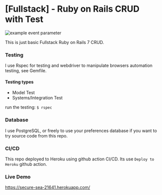# [Fullstack] - Ruby on Rails CRUD with Test

![example event parameter](https://github.com/netng/Fullstack-Ruby-on-Rails-CRUD-Basic-with-Test/workflows/CI/badge.svg?event=push)

This is just basic Fullstack Ruby on Rails 7 CRUD.

### Testing
I use Rspec for testing and webdriver to manipulate browsers automation testing, see Gemfile.

#### Testing types
- Model Test
- Systems/Integration Test

run the testing:
`$ rspec`

### Database
I use PostgreSQL, or freely to use your preferences database if you want to try source code from this repo.

### CI/CD
This repo deployed to Heroku using github action CI/CD. Its use `Deploy to Heroku` github action.

### Live Demo
https://secure-sea-21641.herokuapp.com/